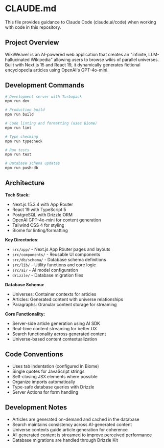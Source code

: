# CLAUDE.md

This file provides guidance to Claude Code (claude.ai/code) when working with code in this repository.

## Project Overview

WikiWeaver is an AI-powered web application that creates an "infinite, LLM-hallucinated Wikipedia" allowing users to browse wikis of parallel universes. Built with Next.js 15 and React 19, it dynamically generates fictional encyclopedia articles using OpenAI's GPT-4o-mini.

## Development Commands

```bash
# Development server with Turbopack
npm run dev

# Production build
npm run build

# Code linting and formatting (uses Biome)
npm run lint

# Type checking
npm run typecheck

# Run tests
npm run test

# Database schema updates
npm run push-db
```

## Architecture

**Tech Stack:**
- Next.js 15.3.4 with App Router
- React 19 with TypeScript 5
- PostgreSQL with Drizzle ORM
- OpenAI GPT-4o-mini for content generation
- Tailwind CSS 4 for styling
- Biome for linting/formatting

**Key Directories:**
- `src/app/` - Next.js App Router pages and layouts
- `src/components/` - Reusable UI components
- `src/db/schema/` - Database schema definitions
- `src/lib/` - Utility functions and core logic
- `src/ai/` - AI model configuration
- `drizzle/` - Database migration files

**Database Schema:**
- Universes: Container contexts for articles
- Articles: Generated content with universe relationships
- Paragraphs: Granular content storage for streaming

**Core Functionality:**
- Server-side article generation using AI SDK
- Real-time content streaming for better UX
- Search functionality across generated content
- Universe-based content contextualization

## Code Conventions

- Uses tab indentation (configured in Biome)
- Single quotes for JavaScript strings
- Self-closing JSX elements where possible
- Organize imports automatically
- Type-safe database queries with Drizzle
- Server Actions for form handling

## Development Notes

- Articles are generated on-demand and cached in the database
- Search maintains consistency across AI-generated content
- Universe contexts guide article generation for coherence
- All generated content is streamed to improve perceived performance
- Database migrations are handled through Drizzle Kit
